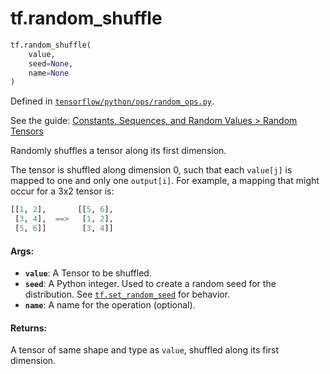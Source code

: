 <div itemscope itemtype="http://developers.google.com/ReferenceObject">
<meta itemprop="name" content="tf.random_shuffle" />
</div>

# tf.random_shuffle

``` python
tf.random_shuffle(
    value,
    seed=None,
    name=None
)
```



Defined in [`tensorflow/python/ops/random_ops.py`](https://www.tensorflow.org/code/tensorflow/python/ops/random_ops.py).

See the guide: [Constants, Sequences, and Random Values > Random Tensors](../../../api_guides/python/constant_op.md#Random_Tensors)

Randomly shuffles a tensor along its first dimension.

The tensor is shuffled along dimension 0, such that each `value[j]` is mapped
to one and only one `output[i]`. For example, a mapping that might occur for a
3x2 tensor is:

```python
[[1, 2],       [[5, 6],
 [3, 4],  ==>   [1, 2],
 [5, 6]]        [3, 4]]
```

#### Args:

* <b>`value`</b>: A Tensor to be shuffled.
* <b>`seed`</b>: A Python integer. Used to create a random seed for the distribution.
    See
    <a href="../tf/set_random_seed.md"><code>tf.set_random_seed</code></a>
    for behavior.
* <b>`name`</b>: A name for the operation (optional).


#### Returns:

A tensor of same shape and type as `value`, shuffled along its first
dimension.
